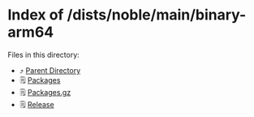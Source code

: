 
# Index of /dists/noble/main/binary-arm64
Files in this directory:
- ⤴ [Parent Directory](../)
- 🗒 [Packages](Packages)
- 🗒 [Packages.gz](Packages.gz)
- 🗒 [Release](Release)
